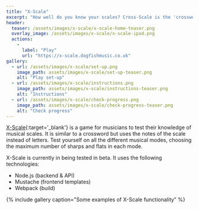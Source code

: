 ```yaml
---
title: "X-Scale"
excerpt: "How well do you know your scales? Cross-Scale is the 'crossword' for musical scales"
header:
  teaser: /assets/images/x-scale/x-scale-home-teaser.png
  overlay_image: /assets/images/x-scale/x-scale-ipad.png
  actions:
    - 
      label: "Play"
      url: "https://x-scale.dogfishmusic.co.uk"
gallery:
  - url: /assets/images/x-scale/set-up.png
    image_path: assets/images/x-scale/set-up-teaser.png
    alt: "Play set-up"
  - url: /assets/images/x-scale/instructions.png
    image_path: assets/images/x-scale/instructions-teaser.png
    alt: "Instructions"
  - url: /assets/images/x-scale/check-progress.png
    image_path: assets/images/x-scale/check-progress-teaser.png
    alt: "Check progress"
---
```


[X-Scale](https://x-scale.dogfishmusic.co.uk){:target='_blank'} is a game for musicians to test their knowledge of musical scales.  It is similar to a crossword but uses the notes of the scale instead of letters.  Test yourself on all the different musical modes, choosing the maximum number of sharps and flats in each mode.

X-Scale is currently in being tested in beta. It uses the following technologies:

 - Node.js (backend & API)
 - Mustache (frontend templates)
 - Webpack (build)

{% include gallery caption="Some examples of X-Scale functionality" %}
